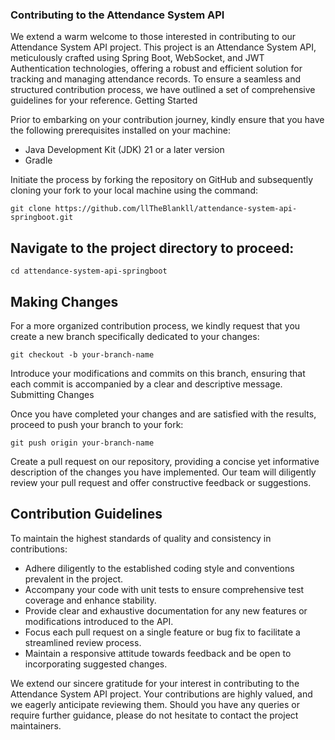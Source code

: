 ### Contributing to the Attendance System API

We extend a warm welcome to those interested in contributing to our Attendance System API project. This project is an Attendance System API, meticulously crafted using Spring Boot, WebSocket, and JWT Authentication technologies, offering a robust and efficient solution for tracking and managing attendance records. To ensure a seamless and structured contribution process, we have outlined a set of comprehensive guidelines for your reference.
Getting Started

Prior to embarking on your contribution journey, kindly ensure that you have the following prerequisites installed on your machine:

- Java Development Kit (JDK) 21 or a later version
- Gradle

Initiate the process by forking the repository on GitHub and subsequently cloning your fork to your local machine using the command:

```
git clone https://github.com/llTheBlankll/attendance-system-api-springboot.git
```

## Navigate to the project directory to proceed:

```
cd attendance-system-api-springboot
```

## Making Changes

For a more organized contribution process, we kindly request that you create a new branch specifically dedicated to your changes:

```
git checkout -b your-branch-name
```

Introduce your modifications and commits on this branch, ensuring that each commit is accompanied by a clear and descriptive message.
Submitting Changes

Once you have completed your changes and are satisfied with the results, proceed to push your branch to your fork:

```
git push origin your-branch-name
```

Create a pull request on our repository, providing a concise yet informative description of the changes you have implemented. Our team will diligently review your pull request and offer constructive feedback or suggestions.
## Contribution Guidelines

To maintain the highest standards of quality and consistency in contributions:

- Adhere diligently to the established coding style and conventions prevalent in the project.
- Accompany your code with unit tests to ensure comprehensive test coverage and enhance stability.
- Provide clear and exhaustive documentation for any new features or modifications introduced to the API.
- Focus each pull request on a single feature or bug fix to facilitate a streamlined review process.
- Maintain a responsive attitude towards feedback and be open to incorporating suggested changes.

We extend our sincere gratitude for your interest in contributing to the Attendance System API project. Your contributions are highly valued, and we eagerly anticipate reviewing them. Should you have any queries or require further guidance, please do not hesitate to contact the project maintainers.
